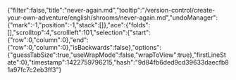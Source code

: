 {"filter":false,"title":"never-again.md","tooltip":"/version-control/create-your-own-adventure/english/shrooms/never-again.md","undoManager":{"mark":-1,"position":-1,"stack":[]},"ace":{"folds":[],"scrolltop":4,"scrollleft":101,"selection":{"start":{"row":0,"column":0},"end":{"row":0,"column":0},"isBackwards":false},"options":{"guessTabSize":true,"useWrapMode":false,"wrapToView":true},"firstLineState":0},"timestamp":1422759796215,"hash":"9d84fb6ded9cd39633daecfb81a97fc7c2eb3ff3"}